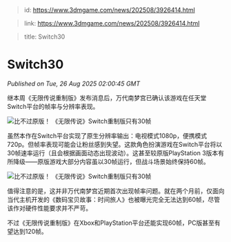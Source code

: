 > id: https://www.3dmgame.com/news/202508/3926414.html

> link: https://www.3dmgame.com/news/202508/3926414.html

> title: Switch30

# Switch30
_Published on Tue, 26 Aug 2025 02:00:45 GMT_

继本周《无限传说重制版》发布消息后，万代南梦宫已确认该游戏在任天堂Switch平台的帧率与分辨率表现。

![比不过原版！ 《无限传说》Switch重制版只有30帧](https://img.3dmgame.com/uploads/images/news/20250826/1756173582_459239.jpg)

虽然本作在Switch平台实现了原生分辨率输出：电视模式1080p，便携模式720p。但帧率表现可能会让粉丝感到失望。这款角色扮演游戏在Switch平台将以30帧速率运行（且会根据画面动态出现波动）。这甚至较原版PlayStation 3版本有所降级——原版游戏大部分内容虽以30帧运行，但战斗场景始终保持60帧。

![比不过原版！ 《无限传说》Switch重制版只有30帧](https://img.3dmgame.com/uploads/images/news/20250826/1756173582_364648_jpg_r.jpg)

值得注意的是，这并非万代南梦宫近期首次出现帧率问题。就在两个月前，仅面向当代主机开发的《数码宝贝故事：时间旅人》也被曝光完全无法达到60帧，尽管该作对硬件性能要求并不严苛。

不过《无限传说重制版》在Xbox和PlayStation平台还能实现60帧，PC版甚至有望达到120帧。
